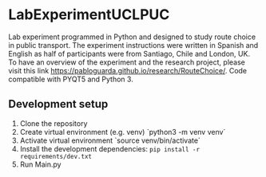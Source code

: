 # LabExperimentUCLPUC
Lab experiment programmed in Python and designed to study route choice in public transport. The experiment instructions were written in Spanish and English as half of participants were from Santiago, Chile and London, UK. To have an overview of the experiment and the research project, please visit this link 
https://pabloguarda.github.io/research/RouteChoice/. Code compatible with PYQT5 and Python 3.

## Development setup

1. Clone the repository
2. Create virtual environment (e.g. venv) `python3 -m venv venv´
3. Activate virtual environment `source venv/bin/activate´
3. Install the development dependencies: `pip install -r requirements/dev.txt`
4. Run Main.py
